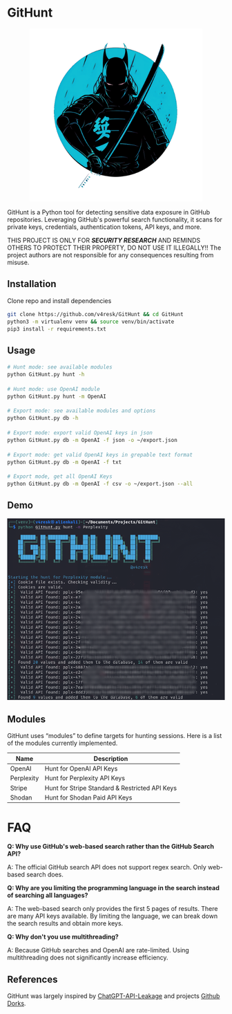 # GitHunt

<p align="center">
 <img height=400px weight=400px src=".assets/GitHunt.png" >
</p>
GitHunt is a Python tool for detecting sensitive data exposure in GitHub repositories. Leveraging GitHub's powerful search functionality, it scans for private keys, credentials, authentication tokens, API keys, and more.  

THIS PROJECT IS ONLY FOR ***SECURITY RESEARCH*** AND REMINDS OTHERS TO PROTECT THEIR PROPERTY, DO NOT USE IT ILLEGALLY!!
The project authors are not responsible for any consequences resulting from misuse.


## Installation 

Clone repo and install dependencies
```bash
git clone https://github.com/v4resk/GitHunt && cd GitHunt
python3 -m virtualenv venv && source venv/bin/activate
pip3 install -r requirements.txt
```

## Usage
```bash
# Hunt mode: see available modules
python GitHunt.py hunt -h

# Hunt mode: use OpenAI module
python GitHunt.py hunt -m OpenAI

# Export mode: see available modules and options
python GitHunt.py db -h

# Export mode: export valid OpenAI keys in json
python GitHunt.py db -m OpenAI -f json -o ~/export.json

# Export mode: get valid OpenAI keys in grepable text format
python GitHunt.py db -m OpenAI -f txt

# Export mode, get all OpenAI Keys 
python GitHunt.py db -m OpenAI -f csv -o ~/export.json --all
```

## Demo

![WARNING1](.assets/githunt-uses.png)


## Modules

GitHunt uses “modules” to define targets for hunting sessions. Here is a list of the modules currently implemented.

| **Name** | **Description** |
|------|------|
|   OpenAI  | Hunt for OpenAI API Keys     |
|   Perplexity  | Hunt for Perplexity API Keys     |
|   Stripe  | Hunt for Stripe Standard & Restricted API Keys     |
|   Shodan  | Hunt for Shodan Paid API Keys     |

# FAQ

**Q: Why use GitHub's web-based search rather than the GitHub Search API?**

A: The official GitHub search API does not support regex search. Only web-based search does.

**Q: Why are you limiting the programming language in the search instead of searching all languages?**

A: The web-based search only provides the first 5 pages of results. There are many API keys available. By limiting the language, we can break down the search results and obtain more keys.

**Q: Why don't you use multithreading?**

A: Because GitHub searches and OpenAI are rate-limited. Using multithreading does not significantly increase efficiency.


## References
GitHunt was largely inspired by [ChatGPT-API-Leakage](https://github.com/Junyi-99/ChatGPT-API-Leakage/tree/main) and projects [Github Dorks](https://github.com/techgaun/github-dorks).
